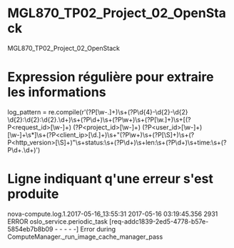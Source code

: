 # MGL870_TP02_Project_02_OpenStack
MGL870_TP02_Project_02_OpenStack
# Expression régulière pour extraire les informations
log_pattern = re.compile(r'(?P<logfile>[\w\-.]+)\s+(?P<timestamp>\d{4}-\d{2}-\d{2} \d{2}:\d{2}:\d{2}\.\d+)\s+(?P<pid>\d+)\s+(?P<level>\w+)\s+(?P<source>[\w.]+)\s+\[(?P<request_id>[\w-]+) (?P<project_id>[\w-]+) (?P<user_id>[\w-]+) [\w-]+\s*\]\s+(?P<client_ip>[\d.]+)\s+"(?P<method>\w+)\s+(?P<url>[\S]+)\s+(?P<http_version>[\S]+)"\s+status:\s+(?P<status>\d+)\s+len:\s+(?P<length>\d+)\s+time:\s+(?P<time>\d+\.\d+)')

# Ligne indiquant q'une erreur s'est produite
nova-compute.log.1.2017-05-16_13:55:31 2017-05-16 03:19:45.356 2931 ERROR oslo_service.periodic_task [req-addc1839-2ed5-4778-b57e-5854eb7b8b09 - - - - -] Error during ComputeManager._run_image_cache_manager_pass
